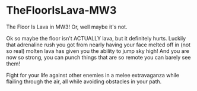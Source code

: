 # TheFloorIsLava-MW3
The Floor Is Lava in MW3! Or, well maybe it's not.

Ok so maybe the floor isn't ACTUALLY lava, but it definitely hurts. Luckily that adrenaline rush you got from nearly having your face
melted off in (not so real) molten lava has given you the ability to jump sky high! And you are now so strong, you can punch things that are so remote you can barely see them!

Fight for your life against other enemies in a melee extravaganza while flailing through the air, all while avoiding obstacles in your path.
